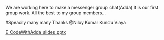 We are working here to make a messenger group chat(Adda) 
It is our first group work.
All the best to my group members...

#Speacily many many Thanks @Niloy Kumar Kundu Viaya  

[E_CodeWithAdda_slides.pptx](https://github.com/KhanMohammadEmon/Adda/files/8056207/E_CodeWithAdda_slides.pptx)

